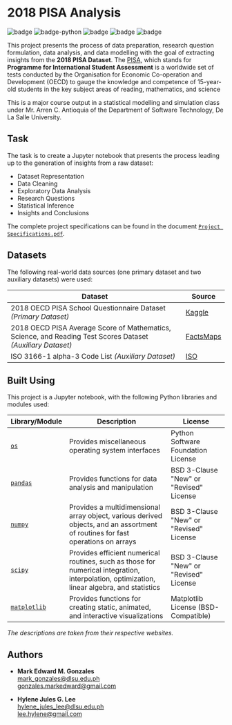# 2018 PISA Analysis
![badge][badge-jupyter]
![badge-python](https://img.shields.io/badge/python-3670A0?style=flat&logo=python&logoColor=white)
![badge][badge-pandas]
![badge][badge-numpy]
![badge][badge-scipy]

This project presents the process of data preparation, research question formulation, data analysis, and data modelling with the goal of extracting insights from the **2018 PISA Dataset**. The [PISA](https://www.oecd.org/pisa/), which stands for **Programme for International Student Assessment** is a worldwide set of tests conducted by the Organisation for Economic Co-operation and Development (OECD) to gauge the knowledge and competence of 15-year-old students in the key subject areas of reading, mathematics, and science 

This is a major course output in a statistical modelling and simulation class under Mr. Arren C. Antioquia of the Department of Software Technology, De La Salle University.

## Task
The task is to create a Jupyter notebook that presents the process leading up to the generation of insights from a raw dataset:
- Dataset Representation
- Data Cleaning
- Exploratory Data Analysis
- Research Questions
- Statistical Inference
- Insights and Conclusions

The complete project specifications can be found in the document [`Project Specifications.pdf`](https://github.com/memgonzales/pisa-2018-analysis/blob/master/Project%20Specifications.pdf).

## Datasets
The following real-world data sources (one primary dataset and two auxiliary datasets) were used:

Dataset | Source
-- | --
2018 OECD PISA School Questionnaire Dataset *(Primary Dataset)* | [Kaggle](https://www.kaggle.com/dilaraahan/pisa-2018-school-questionnaire)
2018 OECD PISA Average Score of Mathematics, Science, and Reading Test Scores Dataset *(Auxiliary Dataset)* | [FactsMaps](https://factsmaps.com/pisa-2018-worldwide-ranking-average-score-of-mathematics-science-reading/)
ISO 3166-1 alpha-3 Code List *(Auxiliary Dataset)* | [ISO](https://www.iso.org/publication/PUB500001.html)

## Built Using
This project is a Jupyter notebook, with the following Python libraries and modules used:

Library/Module |	Description |	License
-- | -- | --
[`os`](https://docs.python.org/3/library/os.html)	| Provides miscellaneous operating system interfaces	| Python Software Foundation License
[`pandas`](https://pandas.pydata.org/)	| Provides functions for data analysis and manipulation	| BSD 3-Clause "New" or "Revised" License
[`numpy`](https://numpy.org/)	| Provides a multidimensional array object, various derived objects, and an assortment of routines for fast operations on arrays	| BSD 3-Clause "New" or "Revised" License
[`scipy`](https://scipy.org/)	| Provides efficient numerical routines, such as those for numerical integration, interpolation, optimization, linear algebra, and statistics	| BSD 3-Clause "New" or "Revised" License
[`matplotlib`](https://matplotlib.org/)	| Provides functions for creating static, animated, and interactive visualizations	| Matplotlib License (BSD-Compatible)

*The descriptions are taken from their respective websites.*

[badge-selenium]: https://img.shields.io/badge/Selenium-43B02A?style=flat&logo=Selenium&logoColor=white
[badge-github-actions]: https://img.shields.io/badge/GitHub_Actions-2088FF?style=flat&logo=github-actions&logoColor=white
[badge-heroku]: https://img.shields.io/badge/Heroku-430098?style=flat&logo=heroku&logoColor=white

## Authors
- **Mark Edward M. Gonzales** <br/>
  mark_gonzales@dlsu.edu.ph <br/>
  gonzales.markedward@gmail.com
  
- **Hylene Jules G. Lee** <br/>
  hylene_jules_lee@dlsu.edu.ph <br/>
  lee.hylene@gmail.com

[badge-jupyter]: https://img.shields.io/badge/Jupyter-F37626.svg?&style=flat&logo=Jupyter&logoColor=white
[badge-pandas]: https://img.shields.io/badge/Pandas-2C2D72?style=flat&logo=pandas&logoColor=white
[badge-numpy]: https://img.shields.io/badge/Numpy-777BB4?style=flat&logo=numpy&logoColor=white
[badge-scipy]: https://img.shields.io/badge/SciPy-654FF0?style=flat&logo=SciPy&logoColor=white
